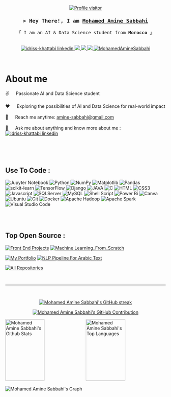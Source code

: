<p align="center"> 
  <a href="https://komarev.com/ghpvc/?username=amine-sabbahi">
    <img align="center" src="https://komarev.com/ghpvc/?username=amine-sabbahi&label=Visitors&color=0e75b6&style=flat" alt="Profile visitor" />
</a>
</p> 
  
<!-- Intro  -->
<h3 align="center">
        <samp>&gt; Hey There!, I am
                <b><a target="_blank" href="https://www.linkedin.com/in/aminesb7">Mohamed Amine Sabbahi</a></b>
        </samp>
</h3>


<p align="center"> 
  <samp>
<!--     <a href="https://www.google.com/search?q=Ayman+Boufarhi">「 Google Me 」</a> -->
<!--     <br> -->
    「 I am an AI & Data Science student from <b>Morocco</b> 」
    <!--「 I am an AI & Data Science student and Python Django Developer from <b>Morocco</b> 」-->
    <br>
    <br>
  </samp>
</p>

<p align="center">
 <a href="https://www.linkedin.com/in/aminesb7" target="_blank">
  <img src="https://img.shields.io/badge/LinkedIn-0077B5?style=for-the-badge&logo=linkedin&logoColor=white" alt="idriss-khattabi linkedin"/>
 </a>
 <!-- <a href="https://dev.to/MohamedAmineSabbahi" target="_blank">
  <img src="https://img.shields.io/badge/dev.to-0A0A0A?style=for-the-badge&logo=dev.to&logoColor=white" alt="MohamedAmineSabbahi" />
 </a> -->
  <!-- 	![Portfolio](https://img.shields.io/badge/Portfolio-%23000000.svg?style=for-the-badge&logo=firefox&logoColor=#FF7139) -->
  <!-- 	![Kaggle](https://img.shields.io/badge/Kaggle-035a7d?style=for-the-badge&logo=kaggle&logoColor=white) -->
  <a href="https://amine-sabbahi.github.io/id-kh/" target="_blank">
  <img src="https://img.shields.io/badge/Portfolio-%23000000.svg?style=for-the-badge&logo=firefox&logoColor=#FF7139" />
 </a>
  <a href="https://www.kaggle.com/mohamedaminesabbahi" target="_blank">
  <img src="https://img.shields.io/badge/Kaggle-035a7d?style=for-the-badge&logo=kaggle&logoColor=white" />
 </a>
 <a href="https://twitter.com/sabbahi_amine" target="_blank">
  <img src="https://img.shields.io/badge/Twitter-000000?style=for-the-badge&logo=X&logoColor=white" />
 </a>
 <a href="https://www.instagram.com/amine.sabbahi/" target="_blank">
  <img src="https://img.shields.io/badge/Instagram-fe4164?style=for-the-badge&logo=instagram&logoColor=white" alt="MohamedAmineSabbahi" />
 </a> 
<!--  <a href="https://leetcode.com/MohamedAmineSabbahi/" target="_blank">
  <img src="https://img.shields.io/badge/LeetCode-FFFFFF?&style=for-the-badge&logo=LeetCode" alt="MohamedAmineSabbahi"  />
  </a>  -->
</p>
<br />

<!-- About Section -->
 # About me
 
<p>
<!--  <img align="right" width="350" src="/assets/programmer.gif" alt="Coding gif" /> -->
  
 ✌️ &emsp; Passionate AI and Data Science student<br/><br/>
 ❤️ &emsp; Exploring the possibilities of AI and Data Science for real-world impact<br/><br/>
 📧 &emsp; Reach me anytime: amine-sabbahi@gmail.com<br/><br/>
 💬 &emsp; Ask me about anything and know more about me : 
<a href="https://amine-sabbahi.github.io/id-kh/" target="_blank">
  <img src="https://img.shields.io/badge/Portfolio-%23000000.svg?style=for-the-badge&logo=firefox&logoColor=#FF7139" alt="idriss-khattabi linkedin"/>
 </a>

</p>

<br/>
<br/>
<br/>

## Use To Code :

![Jupyter Notebook](https://img.shields.io/badge/Jupyter%20Notebook-FFA500?style=for-the-badge&labelColor=FFFFFF&logo=jupyter)
![Python](https://img.shields.io/badge/Python-3776ab?style=for-the-badge&labelColor=ffd343&logo=python)
![NumPy](https://img.shields.io/badge/numpy-%23013243.svg?style=for-the-badge&logo=numpy&logoColor=white)
![Matplotlib](https://img.shields.io/badge/Matplotlib-%23ffffff.svg?style=for-the-badge&logo=Matplotlib&logoColor=black)
![Pandas](https://img.shields.io/badge/pandas-%23150458.svg?style=for-the-badge&logo=pandas&logoColor=white)
![scikit-learn](https://img.shields.io/badge/scikit--learn-%23F7931E.svg?style=for-the-badge&logo=scikit-learn&logoColor=white)
![TensorFlow](https://img.shields.io/badge/TensorFlow-%23FF6F00.svg?style=for-the-badge&logo=TensorFlow&logoColor=white)
![Django](https://img.shields.io/badge/django-%23092E20.svg?style=for-the-badge&logo=django&logoColor=white)
![JAVA](https://img.shields.io/badge/Java%20-F05032?style=for-the-badge&logo=JAVA)
![C](https://img.shields.io/badge/-Language%20C%20-61DBFB?style=for-the-badge&labelColor=black&logo=C&logoColor=61DBFB)
![HTML](https://img.shields.io/badge/HTML5-E34F26?style=for-the-badge&logo=html5&logoColor=white)
![CSS3](https://img.shields.io/badge/CSS3-1572B6?style=for-the-badge&logo=css3&logoColor=white)
![Javascript](https://img.shields.io/badge/Javascript-F0DB4F?style=for-the-badge&labelColor=black&logo=javascript&logoColor=F0DB4F)
![SQLServer](https://img.shields.io/badge/Microsoft%20SQL%20Server-CC2927?style=for-the-badge&logo=microsoft%20sql%20server&logoColor=white)
![MySQL](https://img.shields.io/badge/mysql-%2300f.svg?style=for-the-badge&logo=mysql&logoColor=white)
![Shell Script](https://img.shields.io/badge/shell_script-%23121011.svg?style=for-the-badge&logo=gnu-bash&logoColor=white)
![Power Bi](https://img.shields.io/badge/power_bi-F2C811?style=for-the-badge&logo=powerbi&logoColor=black)
![Canva](https://img.shields.io/badge/Canva-%2300C4CC.svg?style=for-the-badge&logo=Canva&logoColor=white)
![Ubuntu](https://img.shields.io/badge/Ubuntu-E95420?style=for-the-badge&logo=ubuntu&logoColor=white)
![Git](https://img.shields.io/badge/git-%23F05033.svg?style=for-the-badge&logo=git&logoColor=white) 
![Docker](https://img.shields.io/badge/docker-%230db7ed.svg?style=for-the-badge&logo=docker&logoColor=white)
![Apache Hadoop](https://img.shields.io/badge/Apache%20Hadoop-66CCFF?style=for-the-badge&logo=apachehadoop&logoColor=black)
![Apache Spark](https://img.shields.io/badge/Apache%20Spark-FDEE21?style=flat-square&logo=apachespark&logoColor=black)
![Visual Studio Code](https://img.shields.io/badge/Visual%20Studio%20Code-0078d7.svg?style=for-the-badge&logo=visual-studio-code&logoColor=white)
<!-- ![MongoDB](https://img.shields.io/badge/MongoDB-%234ea94b.svg?style=for-the-badge&logo=mongodb&logoColor=white) -->
<!-- ![Adobe Photoshop](https://img.shields.io/badge/adobe%20photoshop-%2331A8FF.svg?style=for-the-badge&logo=adobe%20photoshop&logoColor=white) -->
<!-- 	![Figma](https://img.shields.io/badge/figma-%23F24E1E.svg?style=for-the-badge&logo=figma&logoColor=white) -->
<!-- 	![ResearchGate](https://img.shields.io/badge/ResearchGate-00CCBB?style=for-the-badge&logo=ResearchGate&logoColor=white) -->
<!-- 	![LeetCode](https://img.shields.io/badge/LeetCode-000000?style=for-the-badge&logo=LeetCode&logoColor=#d16c06) -->
<!-- 	![Strapi](https://img.shields.io/badge/strapi-%232E7EEA.svg?style=for-the-badge&logo=strapi&logoColor=white) -->
<!-- 	![React](https://img.shields.io/badge/react-%2320232a.svg?style=for-the-badge&logo=react&logoColor=%2361DAFB) -->
<!-- 	![FastAPI](https://img.shields.io/badge/FastAPI-005571?style=for-the-badge&logo=fastapi) -->
<!-- 	![TypeScript](https://img.shields.io/badge/typescript-%23007ACC.svg?style=for-the-badge&logo=typescript&logoColor=white) -->
<!-- 	![Postman](https://img.shields.io/badge/Postman-FF6C37?style=for-the-badge&logo=postman&logoColor=white) -->
<!-- 	![Arduino](https://img.shields.io/badge/-Arduino-00979D?style=for-the-badge&logo=Arduino&logoColor=white) -->
<!-- 	![Raspberry Pi](https://img.shields.io/badge/-RaspberryPi-C51A4A?style=for-the-badge&logo=Raspberry-Pi) -->
<!-- 	![Portfolio](https://img.shields.io/badge/Portfolio-%23000000.svg?style=for-the-badge&logo=firefox&logoColor=#FF7139) -->
<!--node-red-->
<br/>

<br/>

## Top Open Source :
[![Front End Projects](https://github-readme-stats.vercel.app/api/pin/?username=amine-sabbahi&repo=front-end-projects&border_color=7F3FBF&bg_color=0D1117&title_color=C9D1D9&text_color=8B949E&icon_color=7F3FBF)](https://github.com/amine-sabbahi/front-end-projects)
[![Machine Learning_From_Scratch](https://github-readme-stats.vercel.app/api/pin/?username=amine-sabbahi&repo=ML_From_Scratch&border_color=7F3FBF&bg_color=0D1117&title_color=C9D1D9&text_color=8B949E&icon_color=7F3FBF)](https://github.com/amine-sabbahi/ML_From_Scratch)

[![My Portfolio](https://github-readme-stats.vercel.app/api/pin/?username=amine-sabbahi&repo=id-kh&border_color=7F3FBF&bg_color=0D1117&title_color=C9D1D9&text_color=8B949E&icon_color=7F3FBF)](https://github.com/amine-sabbahi/id-kh)
[![NLP Pipeline For Arabic Text](https://github-readme-stats.vercel.app/api/pin/?username=amine-sabbahi&repo=NLP-Pipeline-For-Arabic-Text&border_color=7F3FBF&bg_color=0D1117&title_color=C9D1D9&text_color=8B949E&icon_color=7F3FBF)](https://github.com/amine-sabbahi/NLP-Pipeline-For-Arabic-Text)


<p align="left">
  <a href="https://github.com/amine-sabbahi?tab=repositories" target="_blank"><img alt="All Repositories" title="All Repositories" src="https://img.shields.io/badge/-All%20Repos-2962FF?style=for-the-badge&logo=koding&logoColor=white"/></a>
</p>

<br/>
<hr/>
<br/>

<p align="center">
  <a href="https://github.com/amine-sabbahi">
    <img src="https://github-readme-streak-stats.herokuapp.com/?user=amine-sabbahi&theme=radical&border=7F3FBF&background=0D1117" alt="Mohamed Amine Sabbahi's GitHub streak"/>
  </a>
</p>

<p align="center">
  <a href="https://github.com/amine-sabbahi">
    <img src="https://github-profile-summary-cards.vercel.app/api/cards/profile-details?username=amine-sabbahi&theme=radical" alt="Mohamed Amine Sabbahi's GitHub Contribution"/>
  </a>
</p>

<a> 
    <a href="https://github.com/amine-sabbahi"><img alt="Mohamed Amine Sabbahi's Github Stats" src="https://denvercoder1-github-readme-stats.vercel.app/api?username=amine-sabbahi&show_icons=true&count_private=true&theme=react&border_color=7F3FBF&bg_color=0D1117&title_color=F85D7F&icon_color=F8D866" height="192px" width="49.5%"/></a>
  <a href="https://github.com/amine-sabbahi"><img alt="Mohamed Amine Sabbahi's Top Languages" src="https://denvercoder1-github-readme-stats.vercel.app/api/top-langs/?username=amine-sabbahi&langs_count=8&layout=compact&theme=react&border_color=7F3FBF&bg_color=0D1117&title_color=F85D7F&icon_color=F8D866" height="192px" width="49.5%"/></a>
  <br/>
</a>


![Mohamed Amine Sabbahi's Graph](https://github-readme-activity-graph.vercel.app/graph?username=amine-sabbahi&bg_color=121212&color=00b3ff&line=db0000&point=ffffff&area=true&hide_border=true)
